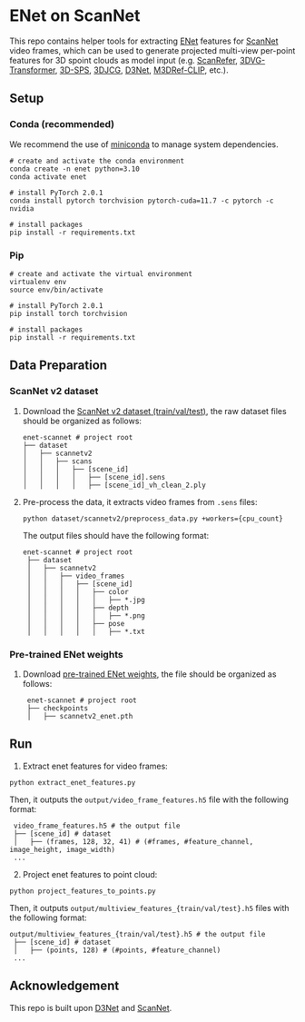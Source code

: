 # ENet on ScanNet
This repo contains helper tools for extracting [ENet](https://vitalab.github.io/article/2019/05/06/ENet.html) features for [ScanNet](http://www.scan-net.org/) video frames, which can be used to generate projected multi-view per-point features for 3D spoint clouds as model input (e.g. [ScanRefer](https://github.com/daveredrum/ScanRefer), [3DVG-Transformer](https://github.com/zlccccc/3DVG-Transformer), [3D-SPS](https://github.com/fjhzhixi/3D-SPS), [3DJCG](https://github.com/zlccccc/3DVL_Codebase), [D3Net](https://github.com/daveredrum/D3Net), [M3DRef-CLIP](https://github.com/3dlg-hcvc/M3DRef-CLIP), etc.).

## Setup
### Conda (recommended)
We recommend the use of [miniconda](https://docs.conda.io/en/latest/miniconda.html) to manage system dependencies.

```shell
# create and activate the conda environment
conda create -n enet python=3.10
conda activate enet

# install PyTorch 2.0.1
conda install pytorch torchvision pytorch-cuda=11.7 -c pytorch -c nvidia

# install packages
pip install -r requirements.txt
```

### Pip
```shell
# create and activate the virtual environment
virtualenv env
source env/bin/activate

# install PyTorch 2.0.1
pip install torch torchvision

# install packages
pip install -r requirements.txt
```

## Data Preparation
### ScanNet v2 dataset
1. Download the [ScanNet v2 dataset (train/val/test)](http://www.scan-net.org/), the raw dataset files should be organized as follows:
    ```shell
    enet-scannet # project root
    ├── dataset
    │   ├── scannetv2
    │   │   ├── scans
    │   │   │   ├── [scene_id]
    │   │   │   │   ├── [scene_id].sens
    │   │   │   │   ├── [scene_id]_vh_clean_2.ply
    ```
2. Pre-process the data, it extracts video frames from `.sens` files:
   ```shell
   python dataset/scannetv2/preprocess_data.py +workers={cpu_count}
   ```
   The output files should have the following format:
   ```shell
   enet-scannet # project root
    ├── dataset
    │   ├── scannetv2
    │   │   ├── video_frames
    │   │   │   ├── [scene_id]
    │   │   │   │   ├── color
    │   │   │   │   │   ├── *.jpg
    │   │   │   │   ├── depth
    │   │   │   │   │   ├── *.png
    │   │   │   │   ├── pose
    │   │   │   │   │   ├── *.txt
   ```

### Pre-trained ENet weights
1. Download [pre-trained ENet weights](http://kaldir.vc.in.tum.de/ScanRefer/scannetv2_enet.pth), the file should be organized as follows:
   ```shell
    enet-scannet # project root
    ├── checkpoints
    │   ├── scannetv2_enet.pth
    ```

## Run
1. Extract enet features for video frames:
```shell
python extract_enet_features.py
```
Then, it outputs the `output/video_frame_features.h5` file with the following format:
```shell
 video_frame_features.h5 # the output file
 ├── [scene_id] # dataset
 │   ├── (frames, 128, 32, 41) # (#frames, #feature_channel, image_height, image_width)
 ...
```

2. Project enet features to point cloud:
```shell
python project_features_to_points.py
```
Then, it outputs `output/multiview_features_{train/val/test}.h5` files with the following format:
```shell
output/multiview_features_{train/val/test}.h5 # the output file
 ├── [scene_id] # dataset
 │   ├── (points, 128) # (#points, #feature_channel)
 ...
```

## Acknowledgement
This repo is built upon [D3Net](https://github.com/daveredrum/D3Net) and [ScanNet](https://github.com/ScanNet/ScanNet).